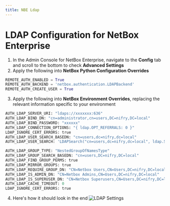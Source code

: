 ```yaml
---
title: NBE Ldap
---
```

# LDAP Configuration for NetBox Enterprise

1. In the Admin Console for NetBox Enterprise, navigate to the **Config** tab and scroll to the bottom to check **Advanced Settings**
2. Apply the following into **NetBox Python Configuration Overrides**
```python
REMOTE_AUTH_ENABLED = True
REMOTE_AUTH_BACKEND = 'netbox.authentication.LDAPBackend'
REMOTE_AUTH_CREATE_USER = True
```
3. Apply the following into **NetBox Environment Overrides**, replacing the relevant information specific to your environment
```python
AUTH_LDAP_SERVER_URI: "ldaps://xxxxxxx:636"
AUTH_LDAP_BIND_DN: "cn=administrator,cn=users,DC=nifry,DC=local"
AUTH_LDAP_BIND_PASSWORD: "xxxxxx"
AUTH_LDAP_CONNECTION_OPTIONS: "{ ldap.OPT_REFERRALS: 0 }"
LDAP_IGNORE_CERT_ERRORS: true
AUTH_LDAP_USER_SEARCH_BASEDN: "cn=users,dc=nifry,dc=local"
AUTH_LDAP_USER_SEARCH: 'LDAPSearch("cn=users,dc=nifry,dc=local", ldap.SCOPE_SUBTREE, "sAMAccountName=%(user)s")'

AUTH_LDAP_GROUP_TYPE: "NestedGroupOfNamesType"
AUTH_LDAP_GROUP_SEARCH_BASEDN: "cn=users,DC=nifry,DC=local"
AUTH_LDAP_FIND_GROUP_PERMS: true
AUTH_LDAP_MIRROR_GROUPS: true
AUTH_LDAP_REQUIRE_GROUP_DN: "CN=Netbox Users,CN=Users,DC=nifry,DC=local"
AUTH_LDAP_IS_ADMIN_DN: "CN=Netbox Admins,CN=Users,DC=nifry,DC=local"
AUTH_LDAP_IS_SUPERUSER_DN: "CN=Netbox Superusers,CN=Users,DC=nifry,DC=local"
AUTH_LDAP_CACHE_TIMEOUT: 0
LDAP_IGNORE_CERT_ERRORS: true
```
4. Here's how it should look in the end
![LDAP Settings](../images/netbox-enterprise/LDAP/netbox-enterprise-ec-ldap.png)
